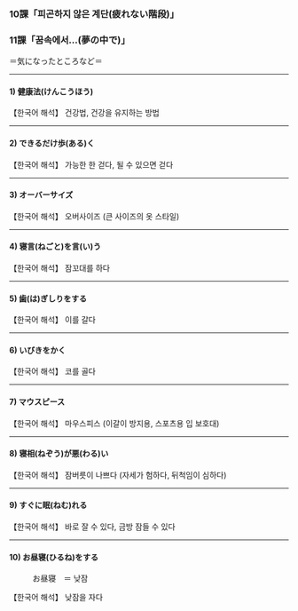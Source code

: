 ### 10課「피곤하지 않은 계단(疲れない階段)」  

### 11課「꿈속에서...(夢の中で)」  
＝気になったところなど＝  

---

#### 1) 健康法(けんこうほう)  
【한국어 해석】 건강법, 건강을 유지하는 방법  

---

#### 2) できるだけ歩(ある)く  
【한국어 해석】 가능한 한 걷다, 될 수 있으면 걷다  

---

#### 3) オーバーサイズ  
【한국어 해석】 오버사이즈 (큰 사이즈의 옷 스타일)  

---

#### 4) 寝言(ねごと)を言(い)う  
【한국어 해석】 잠꼬대를 하다  

---

#### 5) 歯(は)ぎしりをする  
【한국어 해석】 이를 갈다  

---

#### 6) いびきをかく  
【한국어 해석】 코를 골다  

---

#### 7) マウスピース  
【한국어 해석】 마우스피스 (이갈이 방지용, 스포츠용 입 보호대)  

---

#### 8) 寝相(ねぞう)が悪(わる)い  
【한국어 해석】 잠버릇이 나쁘다 (자세가 험하다, 뒤척임이 심하다)  

---

#### 9) すぐに眠(ねむ)れる  
【한국어 해석】 바로 잘 수 있다, 금방 잠들 수 있다  

---

#### 10) お昼寝(ひるね)をする  
　　　お昼寝　＝ 낮잠  

【한국어 해석】 낮잠을 자다  
